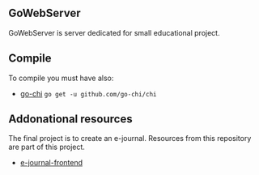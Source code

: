 ## GoWebServer
GoWebServer is server dedicated for small educational project.

## Compile
To compile you must have also:
- [go-chi](https://github.com/go-chi/chi) `go get -u github.com/go-chi/chi`
## Addonational resources
The final project is to create an e-journal. 
Resources from this repository are part of this project.
- [e-journal-frontend](https://github.com/CDFN/e-journal-frontend)

